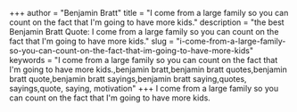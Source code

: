 +++
author = "Benjamin Bratt"
title = "I come from a large family so you can count on the fact that I'm going to have more kids."
description = "the best Benjamin Bratt Quote: I come from a large family so you can count on the fact that I'm going to have more kids."
slug = "i-come-from-a-large-family-so-you-can-count-on-the-fact-that-im-going-to-have-more-kids"
keywords = "I come from a large family so you can count on the fact that I'm going to have more kids.,benjamin bratt,benjamin bratt quotes,benjamin bratt quote,benjamin bratt sayings,benjamin bratt saying,quotes, sayings,quote, saying, motivation"
+++
I come from a large family so you can count on the fact that I'm going to have more kids.
